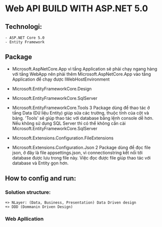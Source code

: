 # Web API BUILD WITH ASP.NET 5.0

## Technologi:
    - ASP.NET Core 5.0
    - Entity Framework


## Package
- Microsoft.AspNetCore.App vì tầng Application sẽ phải chạy ngang hàng với tầng WebApp nên phải thêm Microsoft.AspNetCore.App vào tầng Application để chạy được IWebHostEnvironment

- Microsoft.EntityFrameworkCore.Design
- Microsoft.EntityFrameworkCore.SqlServer
- Microsoft.EntityFrameworkCore.Tools
3 Package dùng để thao tác ở tầng Data (Dữ liệu Entity) giúp sửa các trường, thuộc tính của cột và bảng. 'Tools' sẽ giúp thao tác với database bằng lệnh console dễ hơn. Nếu không sử dụng SQL Server thì có thể không cần cài Microsoft.EntityFrameworkCore.SqlServer
- Microsoft.Extensions.Configuration.FileExtensions
- Microsoft.Extensions.Configuration.Json
2 Package dùng để đọc file json, ở đây là file appsettings.json, vì connectionstring kết nối tới database được lưu trong file này. Việc đọc được file giúp thao tác với database và Entity gọn hơn.
## How to config and run:



### Solution structure:
    +> NLayer: (Data, Business, Presentation) Data Driven design
    +> DDD (Dommanin Driven Design) 
### Web Apllication

